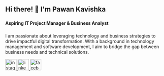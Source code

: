 <h2 align="left">Hi there! 👋 I'm Pawan Kavishka</h2>

###

<h4 align="left">Aspiring IT Project Manager & Business Analyst</h4>

###

<p align="left">I am passionate about leveraging technology and business strategies to drive impactful digital transformation. With a background in technology management and software development, I aim to bridge the gap between business needs and technical solutions.</p>





<div align="left">
  <a href="https://www.instagram.com/pawan.kavishka/" target="_blank">
    <img src="https://img.shields.io/static/v1?message=Instagram&logo=instagram&label=&color=E4405F&logoColor=white&labelColor=&style=for-the-badge" height="35" alt="instagram logo"  />
  </a>
  
  <a href="https://www.linkedin.com/in/pawan-kavishka-33a8b2225/" target="_blank">
    <img src="https://img.shields.io/static/v1?message=LinkedIn&logo=linkedin&label=&color=0077B5&logoColor=white&labelColor=&style=for-the-badge" height="35" alt="linkedin logo"  />
  </a>
  <a href="https://www.facebook.com/PawanKavishka" target="_blank">
    <img src="https://img.shields.io/static/v1?message=Facebook&logo=facebook&label=&color=1877F2&logoColor=white&labelColor=&style=for-the-badge" height="35" alt="facebook logo"  />
  </a>
</div>


